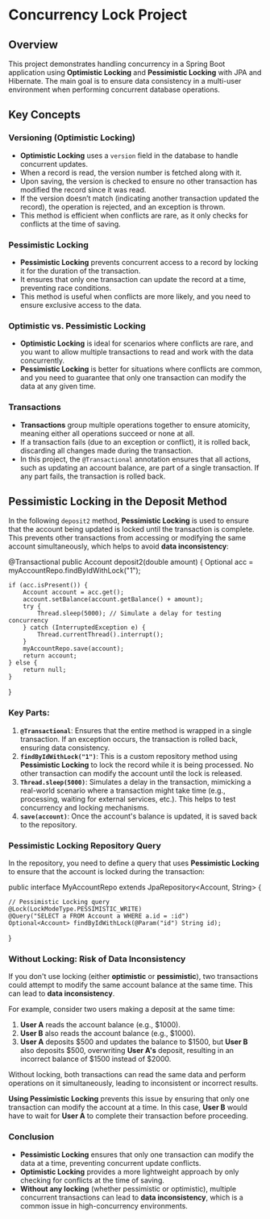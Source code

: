 # Concurrency Lock Project

## Overview

This project demonstrates handling concurrency in a Spring Boot application using **Optimistic Locking** and **Pessimistic Locking** with JPA and Hibernate. The main goal is to ensure data consistency in a multi-user environment when performing concurrent database operations.

## Key Concepts

### Versioning (Optimistic Locking)
- **Optimistic Locking** uses a `version` field in the database to handle concurrent updates.
- When a record is read, the version number is fetched along with it.
- Upon saving, the version is checked to ensure no other transaction has modified the record since it was read.
- If the version doesn’t match (indicating another transaction updated the record), the operation is rejected, and an exception is thrown.
- This method is efficient when conflicts are rare, as it only checks for conflicts at the time of saving.

### Pessimistic Locking
- **Pessimistic Locking** prevents concurrent access to a record by locking it for the duration of the transaction.
- It ensures that only one transaction can update the record at a time, preventing race conditions.
- This method is useful when conflicts are more likely, and you need to ensure exclusive access to the data.

### Optimistic vs. Pessimistic Locking
- **Optimistic Locking** is ideal for scenarios where conflicts are rare, and you want to allow multiple transactions to read and work with the data concurrently.
- **Pessimistic Locking** is better for situations where conflicts are common, and you need to guarantee that only one transaction can modify the data at any given time.

### Transactions
- **Transactions** group multiple operations together to ensure atomicity, meaning either all operations succeed or none at all.
- If a transaction fails (due to an exception or conflict), it is rolled back, discarding all changes made during the transaction.
- In this project, the `@Transactional` annotation ensures that all actions, such as updating an account balance, are part of a single transaction. If any part fails, the transaction is rolled back.
## Pessimistic Locking in the Deposit Method

In the following `deposit2` method, **Pessimistic Locking** is used to ensure that the account being updated is locked until the transaction is complete. This prevents other transactions from accessing or modifying the same account simultaneously, which helps to avoid **data inconsistency**:

@Transactional
public Account deposit2(double amount) {
    Optional<Account> acc = myAccountRepo.findByIdWithLock("1");

    if (acc.isPresent()) {
        Account account = acc.get();
        account.setBalance(account.getBalance() + amount);
        try {
            Thread.sleep(5000); // Simulate a delay for testing concurrency
        } catch (InterruptedException e) {
            Thread.currentThread().interrupt();
        }
        myAccountRepo.save(account);
        return account;
    } else {
        return null;
    }
}

### Key Parts:
1. **`@Transactional`**: Ensures that the entire method is wrapped in a single transaction. If an exception occurs, the transaction is rolled back, ensuring data consistency.
2. **`findByIdWithLock("1")`**: This is a custom repository method using **Pessimistic Locking** to lock the record while it is being processed. No other transaction can modify the account until the lock is released.
3. **`Thread.sleep(5000)`**: Simulates a delay in the transaction, mimicking a real-world scenario where a transaction might take time (e.g., processing, waiting for external services, etc.). This helps to test concurrency and locking mechanisms.
4. **`save(account)`**: Once the account's balance is updated, it is saved back to the repository.

### Pessimistic Locking Repository Query

In the repository, you need to define a query that uses **Pessimistic Locking** to ensure that the account is locked during the transaction:

public interface MyAccountRepo extends JpaRepository<Account, String> {

    // Pessimistic Locking query
    @Lock(LockModeType.PESSIMISTIC_WRITE)
    @Query("SELECT a FROM Account a WHERE a.id = :id")
    Optional<Account> findByIdWithLock(@Param("id") String id);
}

### Without Locking: Risk of Data Inconsistency

If you don't use locking (either **optimistic** or **pessimistic**), two transactions could attempt to modify the same account balance at the same time. This can lead to **data inconsistency**.

For example, consider two users making a deposit at the same time:

1. **User A** reads the account balance (e.g., $1000).
2. **User B** also reads the account balance (e.g., $1000).
3. **User A** deposits $500 and updates the balance to $1500, but **User B** also deposits $500, overwriting **User A's** deposit, resulting in an incorrect balance of $1500 instead of $2000.

Without locking, both transactions can read the same data and perform operations on it simultaneously, leading to inconsistent or incorrect results.

**Using Pessimistic Locking** prevents this issue by ensuring that only one transaction can modify the account at a time. In this case, **User B** would have to wait for **User A** to complete their transaction before proceeding. 

### Conclusion

- **Pessimistic Locking** ensures that only one transaction can modify the data at a time, preventing concurrent update conflicts.
- **Optimistic Locking** provides a more lightweight approach by only checking for conflicts at the time of saving.
- **Without any locking** (whether pessimistic or optimistic), multiple concurrent transactions can lead to **data inconsistency**, which is a common issue in high-concurrency environments.
